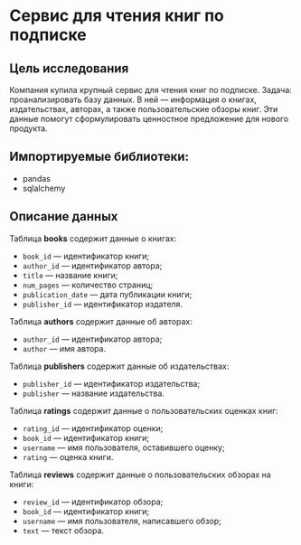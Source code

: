 # Сервис для чтения книг по подписке

## Цель исследования

Компания купила крупный сервис для чтения книг по подписке. Задача: проанализировать базу данных. В ней — информация о книгах, издательствах, авторах, а также пользовательские обзоры книг. Эти данные помогут сформулировать ценностное предложение для нового продукта.

## Импортируемые библиотеки:
- pandas
- sqlalchemy

## Описание данных

Таблица **books**
содержит данные о книгах:
- `book_id` — идентификатор книги;
- `author_id` — идентификатор автора;
- `title` — название книги;
- `num_pages` — количество страниц;
- `publication_date` — дата публикации книги;
- `publisher_id` — идентификатор издателя.

Таблица **authors**
содержит данные об авторах:
- `author_id` — идентификатор автора;
- `author` — имя автора.

Таблица **publishers**
содержит данные об издательствах:
- `publisher_id` — идентификатор издательства;
- `publisher` — название издательства.

Таблица **ratings**
содержит данные о пользовательских оценках книг:
- `rating_id` — идентификатор оценки;
- `book_id` — идентификатор книги;
- `username` — имя пользователя, оставившего оценку;
- `rating` — оценка книги.

Таблица **reviews**
содержит данные о пользовательских обзорах на книги:
- `review_id` — идентификатор обзора;
- `book_id` — идентификатор книги;
- `username` — имя пользователя, написавшего обзор;
- `text` — текст обзора.
